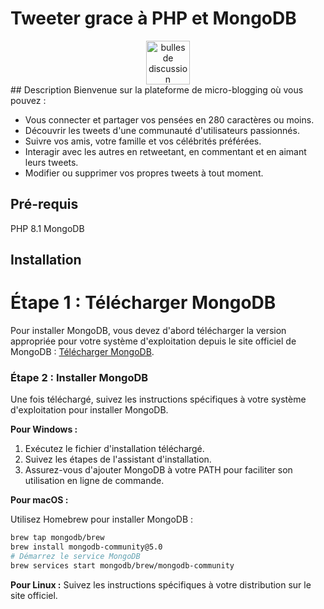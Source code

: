 # Tweeter grace à PHP et MongoDB
<div align=center>
<img src="https://media.istockphoto.com/id/1337229983/fr/photo/symbole-de-bulle-ou-de-signe-de-commentaire-sur-fond-jaune.jpg?s=2048x2048&w=is&k=20&c=ZKILp1ZeypAQcBqZVcsrWNnFkn5xUMPf2ZcOBjIo_rI=" alt="bulles de discussion" width="70px" />
</div>
## Description
Bienvenue sur la plateforme de micro-blogging où vous pouvez :

- Vous connecter et partager vos pensées en 280 caractères ou moins.
- Découvrir les tweets d'une communauté d'utilisateurs passionnés.
- Suivre vos amis, votre famille et vos célébrités préférées.
- Interagir avec les autres en retweetant, en commentant et en aimant leurs tweets.
- Modifier ou supprimer vos propres tweets à tout moment.
## Pré-requis
PHP 8.1
MongoDB
## Installation

# Étape 1 : Télécharger MongoDB

Pour installer MongoDB, vous devez d'abord télécharger la version appropriée pour votre système d'exploitation depuis le site officiel de MongoDB : [Télécharger MongoDB](https://www.mongodb.com/try/download/community).

### Étape 2 : Installer MongoDB

Une fois téléchargé, suivez les instructions spécifiques à votre système d'exploitation pour installer MongoDB.

**Pour Windows :**

1. Exécutez le fichier d'installation téléchargé.
2. Suivez les étapes de l'assistant d'installation.
3. Assurez-vous d'ajouter MongoDB à votre PATH pour faciliter son utilisation en ligne de commande.

**Pour macOS :**

Utilisez Homebrew pour installer MongoDB :

```bash
brew tap mongodb/brew
brew install mongodb-community@5.0
# Démarrez le service MongoDB
brew services start mongodb/brew/mongodb-community
```

**Pour Linux :**
Suivez les instructions spécifiques à votre distribution sur le site officiel.
